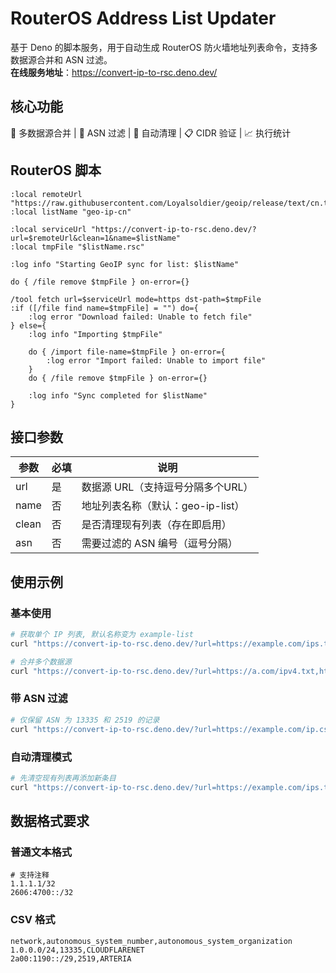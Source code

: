 # RouterOS Address List Updater

基于 Deno 的脚本服务，用于自动生成 RouterOS 防火墙地址列表命令，支持多数据源合并和 ASN 过滤。  
**在线服务地址**：<https://convert-ip-to-rsc.deno.dev/>

## 核心功能
🔄 多数据源合并 | 🔎 ASN 过滤 | 🧼 自动清理 | 📋 CIDR 验证 | 📈 执行统计

## RouterOS 脚本
```ros
:local remoteUrl "https://raw.githubusercontent.com/Loyalsoldier/geoip/release/text/cn.txt"
:local listName "geo-ip-cn"

:local serviceUrl "https://convert-ip-to-rsc.deno.dev/?url=$remoteUrl&clean=1&name=$listName"
:local tmpFile "$listName.rsc"

:log info "Starting GeoIP sync for list: $listName"

do { /file remove $tmpFile } on-error={}

/tool fetch url=$serviceUrl mode=https dst-path=$tmpFile
:if ([/file find name=$tmpFile] = "") do={
    :log error "Download failed: Unable to fetch file"
} else={
    :log info "Importing $tmpFile"
    
    do { /import file-name=$tmpFile } on-error={
        :log error "Import failed: Unable to import file"
    }
    do { /file remove $tmpFile } on-error={}

    :log info "Sync completed for $listName"
}
```

## 接口参数

| 参数    | 必填 | 说明                                 |
|---------|------|--------------------------------------|
| url     | 是   | 数据源 URL（支持逗号分隔多个URL）    |
| name    | 否   | 地址列表名称（默认：geo-ip-list）    |
| clean   | 否   | 是否清理现有列表（存在即启用）       |
| asn     | 否   | 需要过滤的 ASN 编号（逗号分隔）      |

## 使用示例

### 基本使用
```bash
# 获取单个 IP 列表, 默认名称变为 example-list
curl "https://convert-ip-to-rsc.deno.dev/?url=https://example.com/ips.txt&name=example-list"

# 合并多个数据源
curl "https://convert-ip-to-rsc.deno.dev/?url=https://a.com/ipv4.txt,https://b.com/ipv6.txt"
```

### 带 ASN 过滤
```bash
# 仅保留 ASN 为 13335 和 2519 的记录
curl "https://convert-ip-to-rsc.deno.dev/?url=https://example.com/ip.csv&asn=13335,2519"
```

### 自动清理模式
```bash
# 先清空现有列表再添加新条目
curl "https://convert-ip-to-rsc.deno.dev/?url=https://example.com/ips.txt&clean"
```

## 数据格式要求

### 普通文本格式
```
# 支持注释
1.1.1.1/32
2606:4700::/32
```

### CSV 格式
```csv
network,autonomous_system_number,autonomous_system_organization
1.0.0.0/24,13335,CLOUDFLARENET
2a00:1190::/29,2519,ARTERIA
```
